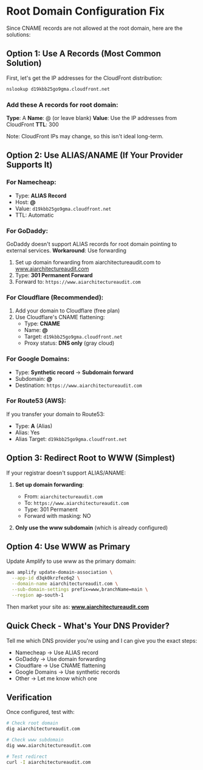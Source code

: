 # Root Domain Configuration Fix

Since CNAME records are not allowed at the root domain, here are the solutions:

## Option 1: Use A Records (Most Common Solution)

First, let's get the IP addresses for the CloudFront distribution:

```bash
nslookup d19kbb25go9gma.cloudfront.net
```

### Add these A records for root domain:
**Type**: A
**Name**: @ (or leave blank)
**Value**: Use the IP addresses from CloudFront
**TTL**: 300

Note: CloudFront IPs may change, so this isn't ideal long-term.

## Option 2: Use ALIAS/ANAME (If Your Provider Supports It)

### For Namecheap:
- Type: **ALIAS Record**
- Host: **@**
- Value: `d19kbb25go9gma.cloudfront.net`
- TTL: Automatic

### For GoDaddy:
GoDaddy doesn't support ALIAS records for root domain pointing to external services.
**Workaround**: Use forwarding
1. Set up domain forwarding from aiarchitectureaudit.com to www.aiarchitectureaudit.com
2. Type: **301 Permanent Forward**
3. Forward to: `https://www.aiarchitectureaudit.com`

### For Cloudflare (Recommended):
1. Add your domain to Cloudflare (free plan)
2. Use Cloudflare's CNAME flattening:
   - Type: **CNAME**
   - Name: **@**
   - Target: `d19kbb25go9gma.cloudfront.net`
   - Proxy status: **DNS only** (gray cloud)

### For Google Domains:
- Type: **Synthetic record** → **Subdomain forward**
- Subdomain: **@**
- Destination: `https://www.aiarchitectureaudit.com`

### For Route53 (AWS):
If you transfer your domain to Route53:
- Type: **A** (Alias)
- Alias: Yes
- Alias Target: `d19kbb25go9gma.cloudfront.net`

## Option 3: Redirect Root to WWW (Simplest)

If your registrar doesn't support ALIAS/ANAME:

1. **Set up domain forwarding**:
   - From: `aiarchitectureaudit.com`
   - To: `https://www.aiarchitectureaudit.com`
   - Type: 301 Permanent
   - Forward with masking: NO

2. **Only use the www subdomain** (which is already configured)

## Option 4: Use WWW as Primary

Update Amplify to use www as the primary domain:

```bash
aws amplify update-domain-association \
  --app-id d3qk0krzfez6q2 \
  --domain-name aiarchitectureaudit.com \
  --sub-domain-settings prefix=www,branchName=main \
  --region ap-south-1
```

Then market your site as: **www.aiarchitectureaudit.com**

## Quick Check - What's Your DNS Provider?

Tell me which DNS provider you're using and I can give you the exact steps:
- Namecheap → Use ALIAS record
- GoDaddy → Use domain forwarding
- Cloudflare → Use CNAME flattening
- Google Domains → Use synthetic records
- Other → Let me know which one

## Verification

Once configured, test with:
```bash
# Check root domain
dig aiarchitectureaudit.com

# Check www subdomain  
dig www.aiarchitectureaudit.com

# Test redirect
curl -I aiarchitectureaudit.com
```